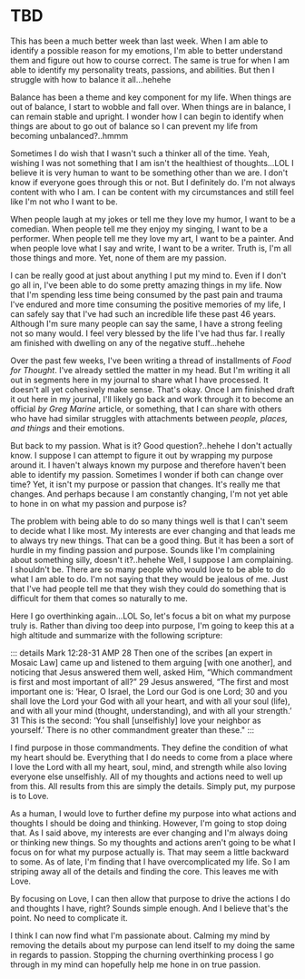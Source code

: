 # TBD

This has been a much better week than last week. When I am able to identify a possible reason for my emotions, I'm able to better understand them and figure out how to course correct. The same is true for when I am able to identify my personality treats, passions, and abilities. But then I struggle with how to balance it all...hehehe

Balance has been a theme and key component for my life. When things are out of balance, I start to wobble and fall over. When things are in balance, I can remain stable and upright. I wonder how I can begin to identify when things are about to go out of balance so I can prevent my life from becoming unbalanced?..hmmm

Sometimes I do wish that I wasn't such a thinker all of the time. Yeah, wishing I was not something that I am isn't the healthiest of thoughts...LOL I believe it is very human to want to be something other than we are. I don't know if everyone goes through this or not. But I definitely do. I'm not always content with who I am. I can be content with my circumstances and still feel like I'm not who I want to be.

When people laugh at my jokes or tell me they love my humor, I want to be a comedian. When people tell me they enjoy my singing, I want to be a performer. When people tell me they love my art, I want to be a painter. And when people love what I say and write, I want to be a writer. Truth is, I'm all those things and more. Yet, none of them are my passion.

I can be really good at just about anything I put my mind to. Even if I don't go all in, I've been able to do some pretty amazing things in my life. Now that I'm spending less time being consumed by the past pain and trauma I've endured and more time consuming the positive memories of my life, I can safely say that I've had such an incredible life these past 46 years. Although I'm sure many people can say the same, I have a strong feeling not so many would. I feel very blessed by the life I've had thus far. I really am finished with dwelling on any of the negative stuff...hehehe

Over the past few weeks, I've been writing a thread of installments of *Food for Thought*. I've already settled the matter in my head. But I'm writing it all out in segments here in my journal to share what I have processed. It doesn't all yet cohesively make sense. That's okay. Once I am finished draft it out here in my journal, I'll likely go back and work through it to become an official *by Greg Marine* article, or something, that I can share with others who have had similar struggles with attachments between *people, places, and things* and their emotions.

But back to my passion. What is it? Good question?..hehehe I don't actually know. I suppose I can attempt to figure it out by wrapping my purpose around it. I haven't always known my purpose and therefore haven't been able to identify my passion. Sometimes I wonder if both can change over time? Yet, it isn't my purpose or passion that changes. It's really me that changes. And perhaps because I am constantly changing, I'm not yet able to hone in on what my passion and purpose is?

The problem with being able to do so many things well is that I can't seem to decide what I like most. My interests are ever changing and that leads me to always try new things. That can be a good thing. But it has been a sort of hurdle in my finding passion and purpose. Sounds like I'm complaining about something silly, doesn't it?..hehehe Well, I suppose I am complaining. I shouldn't be. There are so many people who would love to be able to do what I am able to do. I'm not saying that they would be jealous of me. Just that I've had people tell me that they wish they could do something that is difficult for them that comes so naturally to me.

Here I go overthinking again...LOL So, let's focus a bit on what my purpose truly is. Rather than diving too deep into purpose, I'm going to keep this at a high altitude and summarize with the following scripture:

::: details Mark 12:28-31 AMP
28 Then one of the scribes [an expert in Mosaic Law] came up and listened to them arguing [with one another], and noticing that Jesus answered them well, asked Him, “Which commandment is first and most important of all?” 29 Jesus answered, “The first and most important one is: ‘Hear, O Israel, the Lord our God is one Lord; 30 and you shall love the Lord your God with all your heart, and with all your soul (life), and with all your mind (thought, understanding), and with all your strength.’ 31 This is the second: ‘You shall [unselfishly] love your neighbor as yourself.’ There is no other commandment greater than these."
:::

I find purpose in those commandments. They define the condition of what my heart should be. Everything that I do needs to come from a place where I love the Lord with all my heart, soul, mind, and strength while also loving everyone else unselfishly. All of my thoughts and actions need to well up from this. All results from this are simply the details. Simply put, my purpose is to Love.

As a human, I would love to further define my purpose into what actions and thoughts I should be doing and thinking. However, I'm going to stop doing that. As I said above, my interests are ever changing and I'm always doing or thinking new things. So my thoughts and actions aren't going to be what I focus on for what my purpose actually is. That may seem a little backward to some. As of late, I'm finding that I have overcomplicated my life. So I am striping away all of the details and finding the core. This leaves me with Love.

By focusing on Love, I can then allow that purpose to drive the actions I do and thoughts I have, right? Sounds simple enough. And I believe that's the point. No need to complicate it.

I think I can now find what I'm passionate about. Calming my mind by removing the details about my purpose can lend itself to my doing the same in regards to passion. Stopping the churning overthinking process I go through in my mind can hopefully help me hone in on true passion.